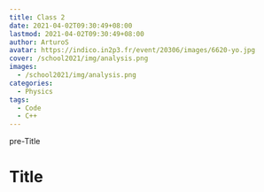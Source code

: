 ```yaml
---
title: Class 2
date: 2021-04-02T09:30:49+08:00
lastmod: 2021-04-02T09:30:49+08:00
author: ArturoS
avatar: https://indico.in2p3.fr/event/20306/images/6620-yo.jpg
cover: /school2021/img/analysis.png
images:
  - /school2021/img/analysis.png
categories:
  - Physics
tags:
  - Code
  - C++
---
```


pre-Title

<!--more-->

# Title
